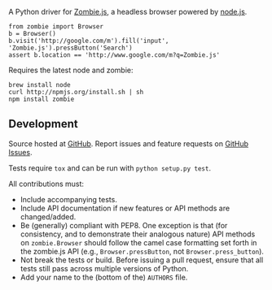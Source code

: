 A Python driver for [Zombie.js](http://zombie.labnotes.org/), a headless browser
powered by [node.js](http://nodejs.org/).

    from zombie import Browser
    b = Browser()
    b.visit('http://google.com/m').fill('input', 'Zombie.js').pressButton('Search')
    assert b.location == 'http://www.google.com/m?q=Zombie.js'

Requires the latest node and zombie:

    brew install node
    curl http://npmjs.org/install.sh | sh
    npm install zombie

## Development

Source hosted at [GitHub](https://github.com/ryanpetrello/python-zombie). Report
issues and feature requests on [GitHub
Issues](https://github.com/ryanpetrello/python-zombie/issues).

Tests require ``tox`` and can be run with ``python setup.py test``.

All contributions must:

* Include accompanying tests.
* Include API documentation if new features or API methods are changed/added.
* Be (generally) compliant with PEP8.  One exception is that (for consistency,
  and to demonstrate their analogous nature) API methods on
  ``zombie.Browser`` should follow the camel case formatting set forth in
  the zombie.js API (e.g., ``Browser.pressButton``, not
  ``Browser.press_button``).
* Not break the tests or build. Before issuing a pull request, ensure that all
  tests still pass across multiple versions of Python.
* Add your name to the (bottom of the) ``AUTHORS`` file.
